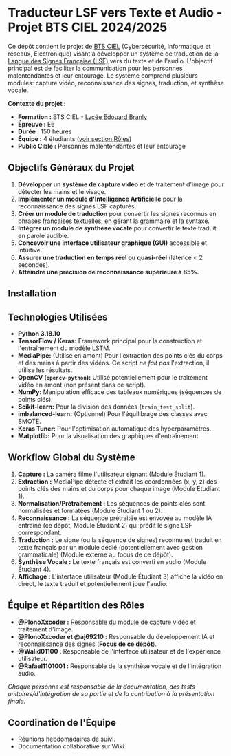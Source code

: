 # Traducteur LSF vers Texte et Audio - Projet BTS CIEL 2024/2025

Ce dépôt contient le projet de [BTS CIEL](https://www.onisep.fr/ressources/univers-formation/formations/post-bac/bts-cybersecurite-informatique-et-reseaux-electronique-option-a-informatique-et-reseaux) (Cybersécurité, Informatique et réseaux, Électronique) visant à développer un système de traduction de la [Langue des Signes Française (LSF)](https://fr.wikipedia.org/wiki/Langue_des_signes_fran%C3%A7aise) vers du texte et de l'audio. L'objectif principal est de faciliter la communication pour les personnes malentendantes et leur entourage. Le système comprend plusieurs modules: capture vidéo, reconnaissance des signes, traduction, et synthèse vocale.

**Contexte du projet :**
*   **Formation :** BTS CIEL - [Lycée Edouard Branly](https://branly.etab.ac-lyon.fr/spip/)
*   **Épreuve :** E6
*   **Durée :** 150 heures
*   **Équipe :** 4 étudiants ([voir section Rôles](#équipe-et-répartition-des-rôles))
*   **Public Cible :** Personnes malentendantes et leur entourage

## Objectifs Généraux du Projet 

1.  **Développer un système de capture vidéo** et de traitement d'image pour détecter les mains et le visage.
2.  **Implémenter un module d'Intelligence Artificielle** pour la reconnaissance des signes LSF capturés.
3.  **Créer un module de traduction** pour convertir les signes reconnus en phrases françaises textuelles, en gérant la grammaire et la syntaxe.
4.  **Intégrer un module de synthèse vocale** pour convertir le texte traduit en parole audible.
5.  **Concevoir une interface utilisateur graphique (GUI)** accessible et intuitive.
6.  **Assurer une traduction en temps réel ou quasi-réel** (latence < 2 secondes).
7.  **Atteindre une précision de reconnaissance supérieure à 85%.**

## Installation

## Technologies Utilisées

*   **Python 3.18.10**
*   **TensorFlow / Keras:** Framework principal pour la construction et l'entraînement du modèle LSTM.
*   **MediaPipe:** (Utilisé en amont) Pour l'extraction des points clés du corps et des mains à partir des vidéos. Ce script *ne fait pas* l'extraction, il utilise les résultats.
*   **OpenCV (`opencv-python`):** Utilisé potentiellement pour le traitement vidéo en amont (non présent dans ce script).
*   **NumPy:** Manipulation efficace des tableaux numériques (séquences de points clés).
*   **Scikit-learn:** Pour la division des données (`train_test_split`).
*   **imbalanced-learn:** (Optionnel) Pour l'équilibrage des classes avec SMOTE.
*   **Keras Tuner:** Pour l'optimisation automatique des hyperparamètres.
*   **Matplotlib:** Pour la visualisation des graphiques d'entraînement.


## Workflow Global du Système

1.  **Capture :** La caméra filme l'utilisateur signant (Module Étudiant 1).
2.  **Extraction :** MediaPipe détecte et extrait les coordonnées (x, y, z) des points clés des mains et du corps pour chaque image (Module Étudiant 1).
3.  **Normalisation/Prétraitement :** Les séquences de points clés sont normalisées et formatées (Module Étudiant 1 ou 2).
4.  **Reconnaissance :** La séquence prétraitée est envoyée au modèle IA entraîné (ce dépôt, Module Étudiant 2) qui prédit le signe LSF correspondant.
5.  **Traduction :** Le signe (ou la séquence de signes) reconnu est traduit en texte français par un module dédié (potentiellement avec gestion grammaticale) (Module externe au focus de ce dépôt).
6.  **Synthèse Vocale :** Le texte français est converti en audio (Module Étudiant 4).
7.  **Affichage :** L'interface utilisateur (Module Étudiant 3) affiche la vidéo en direct, le texte traduit et potentiellement joue l'audio.


## Équipe et Répartition des Rôles

*   **@PlonoXxcoder :** Responsable du module de capture vidéo et traitement d'image.
*   **@PlonoXxcoder et @aj69210 :** Responsable du développement IA et reconnaissance des signes (**Focus de ce dépôt**).
*   **@Walid01100 :** Responsable de l'interface utilisateur et de l'expérience utilisateur.
*   **@Rafael1101001 :** Responsable de la synthèse vocale et de l'intégration audio.

*Chaque personne est responsable de la documentation, des tests unitaires/d'intégration de sa partie et de la contribution à la présentation finale.*

## Coordination de l'Équipe

*   Réunions hebdomadaires de suivi.
*   Documentation collaborative sur Wiki.


